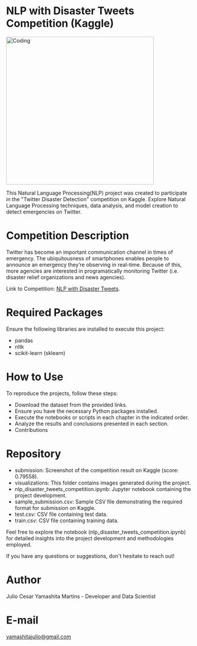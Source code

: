 # NLP with Disaster Tweets Competition (Kaggle)

<img align="center" alt="Coding" width="400" src="https://i.pinimg.com/736x/04/e1/66/04e1665bf49b6d238ae21ea41b59defc.jpg">

This Natural Language Processing(NLP) project was created to participate in the "Twitter Disaster Detection" competition on Kaggle. Explore Natural Language Processing techniques, data analysis, and model creation to detect emergencies on Twitter.

# Competition Description
Twitter has become an important communication channel in times of emergency.
The ubiquitousness of smartphones enables people to announce an emergency they’re observing in real-time. Because of this, more agencies are interested in programatically monitoring Twitter (i.e. disaster relief organizations and news agencies).

Link to Competition: [NLP with Disaster Tweets](https://www.kaggle.com/competitions/nlp-getting-started).

# Required Packages
Ensure the following libraries are installed to execute this project:
- pandas
- nltk
- scikit-learn (sklearn)

# How to Use
To reproduce the projects, follow these steps:

- Download the dataset from the provided links.
- Ensure you have the necessary Python packages installed.
- Execute the notebooks or scripts in each chapter in the indicated order.
- Analyze the results and conclusions presented in each section.
- Contributions

# Repository 
- submission: Screenshot of the competition result on Kaggle (score: 0.79558).
- visualizations: This folder contains images generated during the project.
- nlp_disaster_tweets_competition.ipynb: Jupyter notebook containing the project development.
- sample_submission.csv: Sample CSV file demonstrating the required format for submission on Kaggle.
- test.csv: CSV file containing test data.
- train.csv: CSV file containing training data.

Feel free to explore the notebook (nlp_disaster_tweets_competition.ipynb) for detailed insights into the project development and methodologies employed. 

If you have any questions or suggestions, don't hesitate to reach out!

# Author
Julio Cesar Yamashita Martins - Developer and Data Scientist

# E-mail
yamashitajulio@gmail.com
